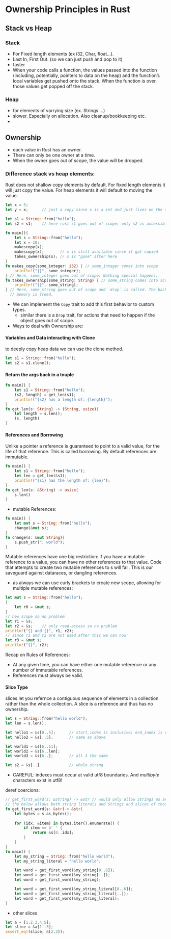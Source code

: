 # Ownership Principles in Rust

## Stack vs Heap
### Stack
- For Fixed length elements (ex i32, Char, float...). 
- Last In, First Out. (so we can just push and pop to it)
- faster
- When your code calls a function, the values passed into the function (including, potentially, pointers to data on the heap) and the function’s local variables get pushed onto the stack. When the function is over, those values get popped off the stack.


### Heap
- for elements of varrying size (ex. Strings ...)
- slower. Especially on allocation. Also cleanup/bookkeeping etc.
- 
## Ownership
- each value in Rust has an owner.
- There can only be one owner at a time.
- When the owner goes out of scope, the value will be dropped.
### Difference stack vs heap elements:
Rust does not shallow copy elements by default. For fixed length elements it will just copy the value. For heap elements it will default to moving the value.
```rust
let x = 5;
let y = x;      // just a copy since x is a int and just lives on the stack -> default is a copy

let s1 = String::from("hello");
let s2 = s1;    // here rust s1 goes out of scope; only s2 is accessible afterwards. 
```
```rust
fn main(){
    let s = String::from("hello");
    let x = 10;
    makescopy(x);
    makescopy(x);       // x is still available since it got copied
    takes_ownership(s); // s is "gone" after here
}
fn makes_copy(some_integer: i32) { // some_integer comes into scope
    println!("{}", some_integer);
} // Here, some_integer goes out of scope. Nothing special happens.
fn takes_ownership(some_string: String) { // some_string comes into scope
    println!("{}", some_string);
} // Here, some_string goes out of scope and `drop` is called. The backing
  // memory is freed.
```
- We can implement the `Copy` trait to add this first behavior to custom types.
    - similar there is a `Drop` trait, for actions that need to happen if the object goes out of scope.
- Ways to deal with Ownership are:
#### Variables and Data interacting with Clone
to deeply copy heap data we can use the clone method.
```rust
let s1 = String::from("hello");
let s2 = s1.clone();
```

#### Return the args back in a touple
```rust
fn main() {
    let s1 = String::from("hello");
    (s2, length) = get_len(s1);
    println!("{s2} has a length of: {length}");
}
fn get_len(s: String) -> (String, usize){
    let length = s.len();
    (s, length)
}
```

#### References and Borrowing
Unlike a pointer a reference is guaranteed to point to a valid value, for the life of that reference.
This is called borrowing. By default references are immutable.
```rust
fn main() {
    let s1 = String::from("hello");
    let len = get_len(&s1);
    println!("{s1} has the length of: {len}");
}
fn get_len(s: &String) -> usize{
    s.len()
}
```
- mutable References:
```rust
fn main() {
    let mut s = String::from("hello");
    change(&mut s);
}
fn change(s: &mut String){
    s.push_str(", world");
}
```
Mutable references have one big restriction: if you have a mutable reference to a value, you can have no other references to that value. Code that attempts to create two mutable references to s will fail. This is our saveguard against dataraces, or dangling references.
- as always we can use curly brackets to create new scope, allowing for multiple mutable references:
```rust
let mut s = String::from("hello");
{
    let r0 = &mut s;
}
// new scope so no problem
let r1 = &s;
let r2 = &s;    // only read-access so no problem
println!("{} and {}", r1, r2);
// since r1 and r2 are not used after this we can now:
let r3 = &mut s;    
println!("{}", r2);


```
Recap on Rules of References:
- At any given time, you can have either one mutable reference or any number of immutable references.
- References must always be valid.

#### Slice Type
slices let you refernce a contiguous sequence of elements in a collection rather than the whole collection. A slice is a reference and thus has no ownership.
```rust
let s = String::from("hello world");
let len = s.len();

let hello1 = &s[0..5];      // start_index is inclusive; end_index is exclusive
let hello2 = &s[..5];       // same as above

let world1 = &s[6..11];
let world2 = &s[6..len];
let world3 = &s[6..];       // all 3 the same

let s2 = &s[..]             // whole string
```
- CAREFUL: indexes must occur at valid utf8 boundaries. And *multibyte* characters exist in utf8!


deref coercions:
```rust
// get_first_word(s: &String) -> &str // would only allow Strings as args
// the below allows both string literals and Strings and slices of those as args.
fn get_first_word(s: &str)-> &str{
    let bytes = s.as_bytes();
    
    for (idx, &item) in bytes.iter().enumerate() {
        if item == b' ' {
            return &s[0..idx];
        }
    }
}
fn main() {
    let my_string = String::from("hello world");
    let my_string_literal = "hello world";

    let word = get_first_word(&my_string[0..6]);
    let word = get_first_word(&my_string[..]);
    let word = get_first_word(&my_string);

    let word = get_first_word(&my_string_literal[0..6]);
    let word = get_first_word(&my_string_literal[..]);
    let word = get_first_word(&my_string_literal);
}
```
- other slices
```rust
let a = [1,2,3,4,5];
let slice = &a[1..3];
assert_eq!(slice, &[2,3]);
```